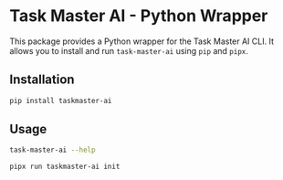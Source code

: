 # Task Master AI - Python Wrapper

This package provides a Python wrapper for the Task Master AI CLI.
It allows you to install and run `task-master-ai` using `pip` and `pipx`.

## Installation

```bash
pip install taskmaster-ai
```

## Usage

```bash
task-master-ai --help

pipx run taskmaster-ai init
``` 